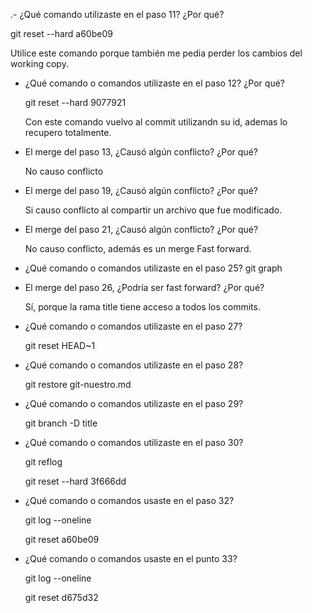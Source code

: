 
.- ¿Qué comando utilizaste en el paso 11? ¿Por qué?

   git reset --hard a60be09

   Utilice este comando porque también me pedia perder los cambios del 
working copy.

- ¿Qué comando o comandos utilizaste en el paso 12? ¿Por qué?

   git reset --hard 9077921

   Con este comando vuelvo al commit utilizandn su id, ademas lo recupero 
totalmente.

- El merge del paso 13, ¿Causó algún conflicto? ¿Por qué?

  No causo conflicto

- El merge del paso 19, ¿Causó algún conflicto? ¿Por qué?

  Si causo conflicto al compartir un archivo que fue modificado.

- El merge del paso 21, ¿Causó algún conflicto? ¿Por qué?

  No causo conflicto, además es un merge Fast forward.

- ¿Qué comando o comandos utilizaste en el paso 25?
  git graph

- El merge del paso 26, ¿Podría ser fast forward? ¿Por qué?  

  Sí, porque la rama title  tiene acceso a todos los commits.

- ¿Qué comando o comandos utilizaste en el paso 27?

  git reset HEAD~1

- ¿Qué comando o comandos utilizaste en el paso 28?

  git restore git-nuestro.md

- ¿Qué comando o comandos utilizaste en el paso 29?

  git branch -D title

- ¿Qué comando o comandos utilizaste en el paso 30?

  git reflog

  git reset --hard 3f666dd

- ¿Qué comando o comandos usaste en el paso 32?

  git log --oneline

  git reset a60be09

- ¿Qué comando o comandos usaste en el punto 33?

  git log --oneline

  git reset  d675d32

